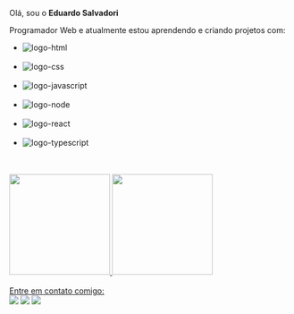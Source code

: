 Olá, sou o <strong>Eduardo Salvadori</strong> 

<div>Programador Web e atualmente estou aprendendo e criando projetos com:<br>
 <ul>
 <li><img src="https://img.shields.io/badge/HTML5-E34F26?style=for-the-badge&logo=html5&logoColor=white" alt="logo-html"></li><br>
 <li><img src="https://img.shields.io/badge/CSS-239120?&style=for-the-badge&logo=css3&logoColor=white" alt="logo-css"></li><br>
 <li><img src="https://img.shields.io/badge/JavaScript-F7DF1E?style=for-the-badge&logo=javascript&logoColor=black" alt="logo-javascript"></li><br>
 <li><img src="https://img.shields.io/badge/Node.js-43853D?style=for-the-badge&logo=node.js&logoColor=white" alt="logo-node"></li><br>
 <li><img src="https://img.shields.io/badge/React-20232A?style=for-the-badge&logo=react&logoColor=61DAFB" alt="logo-react"></li><br>
 <li><img src="https://img.shields.io/badge/TypeScript-007ACC?style=for-the-badge&logo=typescript&logoColor=white" alt="logo-typescript"></li><br>
 </ul>
 
</div>
<br>

<div>
 <a href="https://github.com/EduardoSalvadori">
 <img height="180em" src="https://github-readme-stats.vercel.app/api/top-langs/?username=EduardoSalvadori&layout=compact&langs_count=78theme=dracula"/>
 <img height="180em" src="https://github-readme-stats.vercel.app/api?username=EduardoSalvadori&show_icons=true&theme=dracula&include_all_commits=true&count_private=true"/>
</div>
<br>
Entre em contato comigo:<br>
<div>
<a href="https://instagram.com/eduardosalvadori/" target="_blank"><img loading="lazy" src="https://img.shields.io/badge/-Instagram-%23E4405F?style=for-the-badge&logo=instagram&logoColor=white" target="_blank"></a>
<a href = "mailto:contato@eduardo.salvadori@outlook.com"><img loading="lazy" src="https://img.shields.io/badge/Gmail-D14836?style=for-the-badge&logo=gmail&logoColor=white" target="_blank"></a>
<a href="https://www.linkedin.com/in/eduardo-henrique-salvadori-santos-088048176/" target="_blank"><img loading="lazy" src="https://img.shields.io/badge/-LinkedIn-%230077B5?style=for-the-badge&logo=linkedin&logoColor=white" target="_blank"></a>   
</div>


<!--
**EduardoSalvadori/EduardoSalvadori** is a ✨ _special_ ✨ repository because its `README.md` (this file) appears on your GitHub profile.

Here are some ideas to get you started:

- 🔭 I’m currently working on ...
- 🌱 I’m currently learning ...
- 👯 I’m looking to collaborate on ...
- 🤔 I’m looking for help with ...
- 💬 Ask me about ...
- 📫 How to reach me: ...
- 😄 Pronouns: ...
- ⚡ Fun fact: ...
-->
